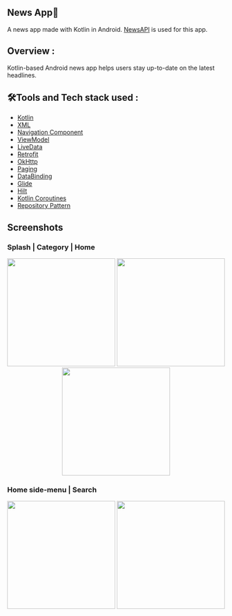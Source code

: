 ## **News App**📰
A news app made with Kotlin in Android. [NewsAPI](https://newsapi.org/) is used for this app.
## **Overview :**
Kotlin-based Android news app helps users stay up-to-date on the latest headlines.

## 🛠**Tools and Tech stack used :**
- [Kotlin](https://kotlinlang.org/)
- [XML](https://developer.android.com/guide/topics/resources/providing-resources)
- [Navigation Component](https://developer.android.com/guide/navigation)
- [ViewModel](https://developer.android.com/topic/libraries/architecture/viewmodel)
- [LiveData](https://developer.android.com/topic/libraries/architecture/livedata)
- [Retrofit](https://square.github.io/retrofit/)
- [OkHttp](https://square.github.io/okhttp/)
- [Paging](https://developer.android.com/topic/libraries/architecture/paging)
- [DataBinding](https://developer.android.com/topic/libraries/data-binding)
- [Glide](https://bumptech.github.io/glide/)
- [Hilt](https://dagger.dev/hilt/)
- [Kotlin Coroutines](https://kotlinlang.org/docs/coroutines-overview.html)
- [Repository Pattern](https://developer.android.com/topic/libraries/architecture#recommended)

## Screenshots
### Splash | Category | Home
<p align="center">
  <img src="https://github.com/user-attachments/assets/5eebdcc7-b678-400a-bb84-f231cc14dd2c" width="250" />
  <img src="https://github.com/user-attachments/assets/f04d6ee7-af1d-4159-bfc5-7e74ed672350" width="250" />
  <img src="https://github.com/user-attachments/assets/264c437a-7457-427a-a2ca-9fa167f54b19" width="250" />
</p>

### Home side-menu | Search
<p align="center">
  <img src="https://github.com/user-attachments/assets/6bf83c7a-bb47-4ca5-8f0d-53ccc38e0654" width="250" />
  <img src="https://github.com/user-attachments/assets/f6b6f9fb-eb79-482c-85f8-57aa9ec90363" width="250" />
</p>
